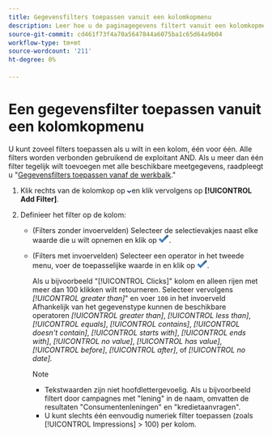 ```yaml
---
title: Gegevensfilters toepassen vanuit een kolomkopmenu
description: Leer hoe u de paginagegevens filtert vanuit een kolomkopmenu.
source-git-commit: cd461f73f4a70a5647844a6075ba1c65d64a9b04
workflow-type: tm+mt
source-wordcount: '211'
ht-degree: 0%

---
```


# Een gegevensfilter toepassen vanuit een kolomkopmenu

U kunt zoveel filters toepassen als u wilt in een kolom, één voor één. Alle filters worden verbonden gebruikend de exploitant AND. Als u meer dan één filter tegelijk wilt toevoegen met alle beschikbare meetgegevens, raadpleegt u &quot;[Gegevensfilters toepassen vanaf de werkbalk](column-filter-apply-from-toolbar.md).&quot;

1. Klik rechts van de kolomkop op ![Pijl-omlaag](/help/search-social-commerce/assets/arrow-down-dropdown.png "Pijl-omlaag")en klik vervolgens op **[!UICONTROL Add Filter]**.

1. Definieer het filter op de kolom:

   * (Filters zonder invoervelden) Selecteer de selectievakjes naast elke waarde die u wilt opnemen en klik op ![Filter bijwerken](/help/search-social-commerce/assets/select.png "Filter bijwerken").

   * (Filters met invoervelden) Selecteer een operator in het tweede menu, voer de toepasselijke waarde in en klik op ![Filter bijwerken](/help/search-social-commerce/assets/select.png "Filter bijwerken").

      Als u bijvoorbeeld &quot;[!UICONTROL Clicks]&quot; kolom en alleen rijen met meer dan 100 klikken wilt retourneren. Selecteer vervolgens *[!UICONTROL greater than]*&quot; en voer `100` in het invoerveld Afhankelijk van het gegevenstype kunnen de beschikbare operatoren *[!UICONTROL greater than]*, *[!UICONTROL less than]*, *[!UICONTROL equals]*, *[!UICONTROL contains]*, *[!UICONTROL doesn't contain]*, *[!UICONTROL starts with]*, *[!UICONTROL ends with]*, *[!UICONTROL no value]*, *[!UICONTROL has value]*, *[!UICONTROL before]*, *[!UICONTROL after]*, of *[!UICONTROL no date].*

      >[!NOTE]
      >
      >* Tekstwaarden zijn niet hoofdlettergevoelig. Als u bijvoorbeeld filtert door campagnes met &quot;lening&quot; in de naam, omvatten de resultaten &quot;Consumentenleningen&quot; en &quot;kredietaanvragen&quot;.
      >* U kunt slechts één eenvoudig numeriek filter toepassen (zoals [!UICONTROL Impressions] \> 100) per kolom.

